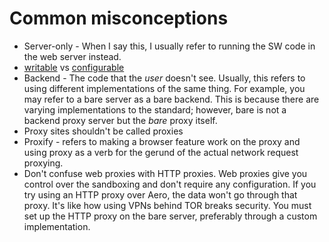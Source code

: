 # Common misconceptions

- Server-only - When I say this, I usually refer to running the SW code in the web server instead.
- [writable](https://developer.mozilla.org/en-US/docs/Web/JavaScript/Reference/Global_Objects/Object/defineProperty#writable) vs [configurable](https://developer.mozilla.org/en-US/docs/Web/JavaScript/Reference/Global_Objects/Object/defineProperty#configurable)
- Backend - The code that the _user_ doesn't see. Usually, this refers to using different implementations of the same thing. For example, you may refer to a bare server as a bare backend. This is because there are varying implementations to the standard; however, bare is not a backend proxy server but the _bare_ proxy itself.
- Proxy sites shouldn't be called proxies
- Proxify - refers to making a browser feature work on the proxy and using proxy as a verb for the gerund of the actual network request proxying.
- Don't confuse web proxies with HTTP proxies. Web proxies give you control over the sandboxing and don't require any configuration. If you try using an HTTP proxy over Aero, the data won't go through that proxy. It's like how using VPNs behind TOR breaks security. You must set up the HTTP proxy on the bare server, preferably through a custom implementation.
